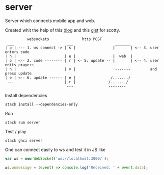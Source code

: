 # server

Server which connects mobile app and web.

Created whit the help of this [blog](https://www.paramander.com/blog/playing-with-websockets-in-haskell-and-elm) and this [gist](https://gist.github.com/andrevdm/9560b5e31933391694811bf22e25c312) for scotty.

```
          websockets               http POST
 ___                        ___                   _______
| p | --- 1. ws connect -> | s |                 |       | <-- 3. user enters code
| h |                      | e |                 |  web  |
| o | <-- 2. code -------- | r | <- 5. update -- |       | <-- 4. user edits prayers
| n |                      | v |                  -------         and press update
| e | <-- 6. update ------ | e |                /......./
 ---                       | r |               /......./
                            ---                --------
```

Install dependencies
```
stack install --dependencies-only 
```

Run
```
stack run server
```

Test / play
```
stack ghci server
```

One can connect easily to ws and test it in JS like
```javascript
var ws = new WebSocket('ws://localhost:3000/');

ws.onmessage = (event) => console.log('Received: ' + event.data);
```
